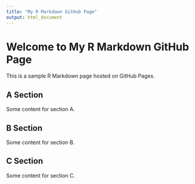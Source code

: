 ```yaml
---
title: "My R Markdown GitHub Page"
output: html_document
---
```


# Welcome to My R Markdown GitHub Page

This is a sample R Markdown page hosted on GitHub Pages.

## A Section

Some content for section A.

## B Section

Some content for section B.

## C Section

Some content for section C.
